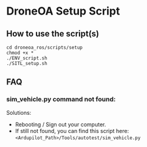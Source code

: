 # DroneOA Setup Script

## How to use the script(s)
```shell
cd droneoa_ros/scripts/setup
chmod +x *
./ENV_script.sh
./SITL_setup.sh
```

## FAQ
### sim_vehicle.py command not found:
Solutions:
- Rebooting / Sign out your computer.
- If still not found, you can find this script here: `<Ardupilot_Path>/Tools/autotest/sim_vehicle.py`
